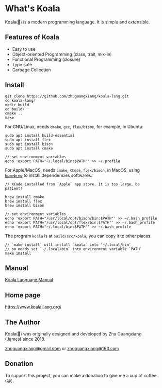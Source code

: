 
# What's Koala

Koala(🐻) is a modern programming language.
It is simple and extensible.

## Features of Koala

- Easy to use
- Object-oriented Programming (class, trait, mix-in)
- Functional Programming (closure)
- Type safe
- Garbage Collection

## Install

```shell
git clone https://github.com/zhuguangxiang/koala-lang.git
cd koala-lang/
mkdir build
cd build/
cmake ..
make
```

For GNU/Linux, needs `cmake`, `gcc`, `flex/bison`, for example, in Ubuntu:

```shell
sudo apt install build-essential
sudo apt install flex
sudo apt install bison
sudo apt install cmake

// set environment variables
echo 'export PATH="~/.local/bin:$PATH"' >> ~/.profile
```

For Apple/MacOS, needs `cmake`, `XCode`, `flex/bison`, in MacOS, using
[`homebrew`](https://brew.sh/) to install dependencies softwares.

```shell
// XCode installed from `Apple` app store. It is too large, be patient!

brew install cmake
brew install flex
brew install bison

// set environment variables
echo 'export PATH="/usr/local/opt/bison/bin:$PATH"' >> ~/.bash_profile
echo 'export PATH="/usr/local/opt/flex/bin:$PATH"' >> ~/.bash_profile
echo 'export PATH="~/.local/bin:$PATH"' >> ~/.bash_profile
```

The program `koala` is at `build/src/koala`, you can copy it to other places.

```shell
// `make install` will install `koala` into '~/.local/bin'
// so needs set `~/.local/bin` into environment variable `PATH`
make install
```

## Manual

[Koala Language Manual](https://github.com/zhuguangxiang/koala-lang/blob/master/manual.md "Koala Language Manual")

## Home page

<https://www.koala-lang.org/>

## The Author

Koala(🐻) was originally designed and developed by Zhu Guangxiang (James) since 2018.

<zhuguangxiang@gmail.com> or <zhuguangxiang@163.com>

## Donation

To support this project, you can make a donation to give me a cup of coffee (😀).
